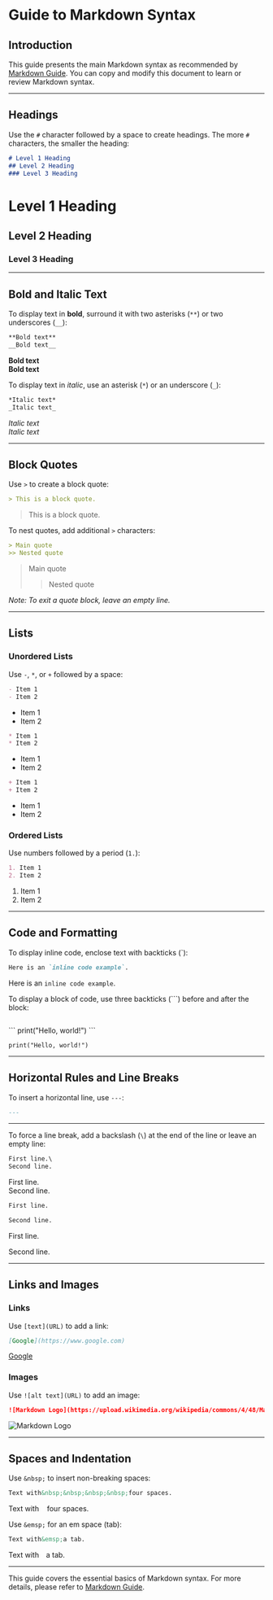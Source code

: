 # Guide to Markdown Syntax

## Introduction

This guide presents the main Markdown syntax as recommended by [Markdown Guide](https://www.markdownguide.org/cheat-sheet/). You can copy and modify this document to learn or review Markdown syntax.

---

## Headings

Use the `#` character followed by a space to create headings. The more `#` characters, the smaller the heading:

```markdown
# Level 1 Heading
## Level 2 Heading
### Level 3 Heading
```

# Level 1 Heading  
## Level 2 Heading  
### Level 3 Heading  

---

## Bold and Italic Text

To display text in **bold**, surround it with two asterisks (`**`) or two underscores (`__`):

```markdown
**Bold text**
__Bold text__
```
**Bold text**  
__Bold text__

To display text in *italic*, use an asterisk (`*`) or an underscore (`_`):

```markdown
*Italic text*
_Italic text_
```
*Italic text*  
_Italic text_  

---

## Block Quotes

Use `>` to create a block quote:

```markdown
> This is a block quote.
```
> This is a block quote.

To nest quotes, add additional `>` characters:

```markdown
> Main quote
>> Nested quote
```
> Main quote  
>> Nested quote  

_Note: To exit a quote block, leave an empty line._

---

## Lists

### Unordered Lists

Use `-`, `*`, or `+` followed by a space:

```markdown
- Item 1
- Item 2
```
- Item 1  
- Item 2  

```markdown
* Item 1
* Item 2
```
* Item 1  
* Item 2  

```markdown
+ Item 1
+ Item 2
```
+ Item 1  
+ Item 2  

### Ordered Lists

Use numbers followed by a period (`1.`):

```markdown
1. Item 1
2. Item 2
```
1. Item 1  
2. Item 2  

---

## Code and Formatting

To display inline code, enclose text with backticks (\`):

```markdown
Here is an `inline code example`.
```
Here is an `inline code example`.

To display a block of code, use three backticks (\`\`\`) before and after the block:

```markdown
```
\`\`\`
print("Hello, world!")
\`\`\`
```
print("Hello, world!")
```

---

## Horizontal Rules and Line Breaks

To insert a horizontal line, use `---`:

```markdown
---
```
---

To force a line break, add a backslash (`\`) at the end of the line or leave an empty line:

```markdown
First line.\
Second line.
```
First line.\
Second line.

```markdown
First line.

Second line.
```
First line.  

Second line.  

---

## Links and Images

### Links

Use `[text](URL)` to add a link:

```markdown
[Google](https://www.google.com)
```
[Google](https://www.google.com)

### Images

Use `![alt text](URL)` to add an image:

```markdown
![Markdown Logo](https://upload.wikimedia.org/wikipedia/commons/4/48/Markdown-mark.svg)
```
![Markdown Logo](https://upload.wikimedia.org/wikipedia/commons/4/48/Markdown-mark.svg)

---

## Spaces and Indentation

Use `&nbsp;` to insert non-breaking spaces:

```markdown
Text with&nbsp;&nbsp;&nbsp;&nbsp;four spaces.
```
Text with&nbsp;&nbsp;&nbsp;&nbsp;four spaces.

Use `&emsp;` for an em space (tab):

```markdown
Text with&emsp;a tab.
```
Text with&emsp;a tab.

---

This guide covers the essential basics of Markdown syntax. For more details, please refer to [Markdown Guide](https://www.markdownguide.org/).
